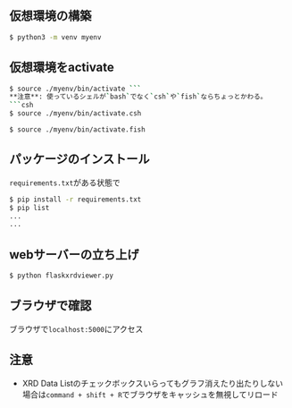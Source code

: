 ## 仮想環境の構築
```sh
$ python3 -m venv myenv
```

## 仮想環境をactivate
```sh
$ source ./myenv/bin/activate ```
**注意**: 使っているシェルが`bash`でなく`csh`や`fish`ならちょっとかわる。
```csh
$ source ./myenv/bin/activate.csh
```
```fish
$ source ./myenv/bin/activate.fish
```

## パッケージのインストール
`requirements.txt`がある状態で
```sh
$ pip install -r requirements.txt
$ pip list
...
...
```

## webサーバーの立ち上げ
```sh
$ python flaskxrdviewer.py
```

## ブラウザで確認
ブラウザで`localhost:5000`にアクセス

## 注意
* XRD Data Listのチェックボックスいらってもグラフ消えたり出たりしない場合は`command + shift + R`でブラウザをキャッシュを無視してリロード


